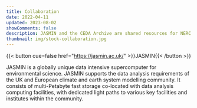 ```yaml
---
title: Collaboration
date: 2022-04-11
updated: 2023-08-02
showComments: false
description: JASMIN and the CEDA Archive are shared resources for NERC’s environmental science community, encouraging communication and inter-disciplinary working between diverse scientific groups within the community. This helps to reduce duplication of data, effort and resources.  Datasets produced within collaborative workspaces can be identified and passed to the CEDA Archive for curation, discovery and widespread reuse. Most of the Archive is also open to all online users.
thumbnail: img/stock-collaboration.jpg
---
```

{{< button cue=false href="https://jasmin.ac.uk/" >}}JASMIN{{< /button >}}

JASMIN is a globally unique data intensive supercomputer for environmental science. JASMIN supports the data analysis requirements of the UK and European climate and earth system modelling community. It consists of multi-Petabyte fast storage co-located with data analysis computing facilities, with dedicated light paths to various key facilities and institutes within the community.
